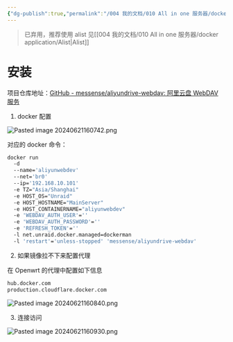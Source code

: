 ```yaml
---
{"dg-publish":true,"permalink":"/004 我的文档/010 All in one 服务器/docker application/Aliyun Webdev/","dgPassFrontmatter":true,"created":"2024-06-21T15:13:51.938+08:00","updated":"2024-06-22T10:27:57.495+08:00"}
---
```


> 已弃用，推荐使用 alist 见[[004 我的文档/010 All in one 服务器/docker application/Alist\|Alist]]
# 安装

项目仓库地址：[GitHub - messense/aliyundrive-webdav: 阿里云盘 WebDAV 服务](https://github.com/messense/aliyundrive-webdav)

1. docker 配置

![Pasted image 20240621160742.png](/img/user/$/$Sys999%20Attachment/Pasted%20image%2020240621160742.png)

对应的 docker 命令：

```zsh
docker run  
  -d  
  --name='aliyunwebdev'  
  --net='br0'  
  --ip='192.168.10.101'  
  -e TZ="Asia/Shanghai"  
  -e HOST_OS="Unraid"  
  -e HOST_HOSTNAME="MainServer"  
  -e HOST_CONTAINERNAME="aliyunwebdev"  
  -e 'WEBDAV_AUTH_USER'=''  
  -e 'WEBDAV_AUTH_PASSWORD'=''  
  -e 'REFRESH_TOKEN'=''  
  -l net.unraid.docker.managed=dockerman  
  -l 'restart'='unless-stopped' 'messense/aliyundrive-webdav'
```

2. 如果镜像拉不下来配置代理

在 Openwrt 的代理中配置如下信息

```zsh
hub.docker.com
production.cloudflare.docker.com
```

![Pasted image 20240621160840.png](/img/user/$/$Sys999%20Attachment/Pasted%20image%2020240621160840.png)

3. 连接访问

![Pasted image 20240621160930.png](/img/user/$/$Sys999%20Attachment/Pasted%20image%2020240621160930.png)